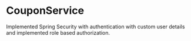 # CouponService
Implemented Spring Security with authentication with custom user details and implemented role based authorization.
